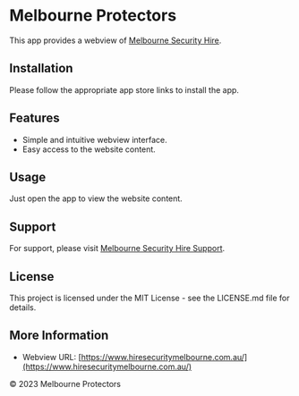 # Melbourne Protectors

This app provides a webview of [Melbourne Security Hire](https://www.hiresecuritymelbourne.com.au/).

## Installation

Please follow the appropriate app store links to install the app.

## Features

- Simple and intuitive webview interface.  
- Easy access to the website content.

## Usage

Just open the app to view the website content.

## Support

For support, please visit [Melbourne Security Hire Support](https://www.hiresecuritymelbourne.com.au/).

## License

This project is licensed under the MIT License - see the LICENSE.md file for details.

## More Information
- Webview URL: [https://www.hiresecuritymelbourne.com.au/](https://www.hiresecuritymelbourne.com.au/)

© 2023 Melbourne Protectors
